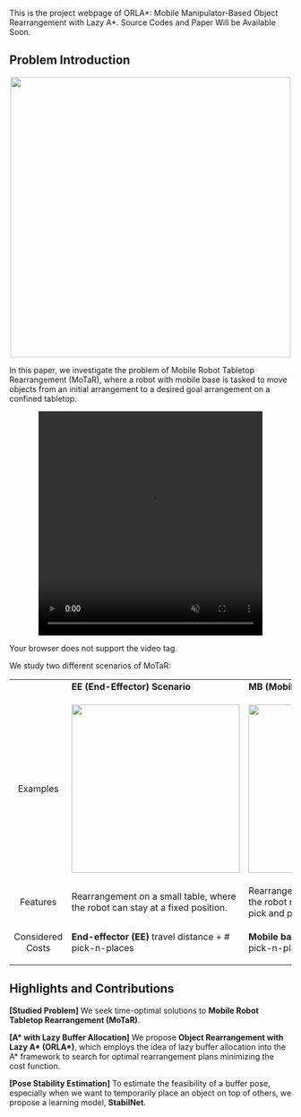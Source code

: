 
This is the project webpage of ORLA\*: Mobile Manipulator-Based Object Rearrangement with Lazy A\*. Source Codes and Paper Will be Available Soon.

## Problem Introduction
<p align="center">
<img src="https://github.com/gaokai15/ORLA-Star/assets/53358252/fac6d8f3-1cd4-40ca-bf87-ca27ffdeea4e" width="500" >
</p>
In this paper, we investigate the problem of Mobile Robot Tabletop Rearrangement (MoTaR), where a robot with mobile base is tasked to move objects from an initial arrangement to a desired goal arrangement on a confined tabletop.

<p align="center">
<video width="400" height="400" autoplay muted loop>
<source src="https://github.com/gaokai15/ORLA-Star/assets/53358252/18d77ed2-d65b-42d7-9ce7-583f482a41b0" type="video/mp4"> 
<p>Your browser does not support the video tag.</p>
</video>
</p>

We study two different scenarios of MoTaR:
<table>
  <tr>
    <td></td>
    <td>
      <strong>EE (End-Effector) Scenario</strong>
    </td>
    <td>
      <strong>MB (Mobile Base) Scenario</strong>
    </td>
  </tr>
  <tr>
    <td>
      <p align="center">
      Examples
      </p>
    </td>
    <td>
      <p align="center">
      <img src="https://github.com/gaokai15/ORLA-Star/assets/53358252/70f5f107-7ebf-4571-8e91-7efc1c6f4740" height="300" >
      </p>
    </td>
    <td>
      <p align="center">
      <img src="https://github.com/gaokai15/ORLA-Star/assets/53358252/4d49917d-9f6f-44ed-b336-ca0ea81c7d63" height="300" >
      </p>
    </td>
  </tr>
  <tr>
    <td>
      <p align="center">
      Features
      </p>
    </td>
    <td>
      Rearrangement on a small table, where the robot can stay at a fixed position.
    </td>
    <td>
      Rearrangement on a large table, where the robot needs to travel around for pick and places.
    </td>
  </tr>
  <tr>
    <td>
      <p align="center">
      Considered Costs
      </p>
    </td>
    <td>
      <strong>End-effector (EE)</strong> travel distance + # pick-n-places
    </td>
    <td>
      <strong>Mobile base (MB)</strong> travel distance + # pick-n-places
    </td>
  </tr>
  </table>

## Highlights and Contributions
**[Studied Problem]** We seek time-optimal solutions to **Mobile Robot Tabletop Rearrangement (MoTaR)**.

**[A\* with Lazy Buffer Allocation]** We propose **Object Rearrangement with Lazy A\* (ORLA\*)**, which employs the idea of lazy buffer allocation into the A\* framework to search for optimal rearrangement plans minimizing the cost function.

**[Pose Stability Estimation]** To estimate the feasibility of a buffer pose, especially when we want to temporarily place an object on top of others, we propose a learning model, **StabilNet**.



  
